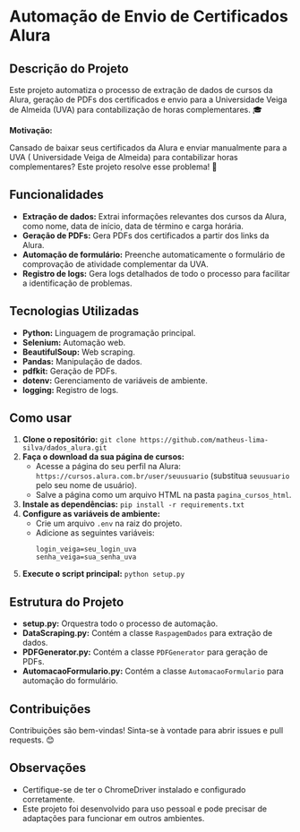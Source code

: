 # Automação de Envio de Certificados Alura

## Descrição do Projeto

Este projeto automatiza o processo de extração de dados de cursos da Alura, geração de PDFs dos certificados e envio para a Universidade Veiga de Almeida (UVA) para contabilização de horas complementares. 🎓

**Motivação:**

Cansado de baixar seus certificados da Alura e enviar manualmente para a UVA ( Universidade Veiga de Almeida) para contabilizar horas complementares? Este projeto resolve esse problema! 🚀

## Funcionalidades

* **Extração de dados:** Extrai informações relevantes dos cursos da Alura, como nome, data de início, data de término e carga horária.
* **Geração de PDFs:** Gera PDFs dos certificados a partir dos links da Alura.
* **Automação de formulário:** Preenche automaticamente o formulário de comprovação de atividade complementar da UVA.
* **Registro de logs:** Gera logs detalhados de todo o processo para facilitar a identificação de problemas.

## Tecnologias Utilizadas

* **Python:** Linguagem de programação principal.
* **Selenium:** Automação web.
* **BeautifulSoup:** Web scraping.
* **Pandas:** Manipulação de dados.
* **pdfkit:** Geração de PDFs.
* **dotenv:** Gerenciamento de variáveis de ambiente.
* **logging:** Registro de logs.

## Como usar

1. **Clone o repositório:** `git clone https://github.com/matheus-lima-silva/dados_alura.git`
2. **Faça o download da sua página de cursos:**
    * Acesse a página do seu perfil na Alura: `https://cursos.alura.com.br/user/seuusuario` (substitua `seuusuario` pelo seu nome de usuário).
    * Salve a página como um arquivo HTML na pasta `pagina_cursos_html`.
3. **Instale as dependências:** `pip install -r requirements.txt`
4. **Configure as variáveis de ambiente:**
    * Crie um arquivo `.env` na raiz do projeto.
    * Adicione as seguintes variáveis:
        ```
        login_veiga=seu_login_uva
        senha_veiga=sua_senha_uva
        ```
5. **Execute o script principal:** `python setup.py`

## Estrutura do Projeto

* **setup.py:** Orquestra todo o processo de automação.
* **DataScraping.py:** Contém a classe `RaspagemDados` para extração de dados.
* **PDFGenerator.py:** Contém a classe `PDFGenerator` para geração de PDFs.
* **AutomacaoFormulario.py:** Contém a classe `AutomacaoFormulario` para automação do formulário.

## Contribuições

Contribuições são bem-vindas! Sinta-se à vontade para abrir issues e pull requests. 😊

## Observações

* Certifique-se de ter o ChromeDriver instalado e configurado corretamente.
* Este projeto foi desenvolvido para uso pessoal e pode precisar de adaptações para funcionar em outros ambientes.

